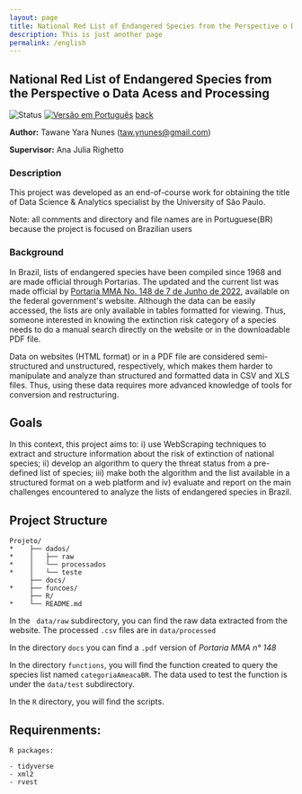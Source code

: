 ```yaml
---
layout: page
title: National Red List of Endangered Species from the Perspective o Data Acess and Processing
description: This is just another page
permalink: /english
---
```


## National Red List of Endangered Species from the Perspective o Data Acess and Processing


![Status](https://img.shields.io/badge/Status-In%20progress-green) [![Versão em Português](https://img.shields.io/badge/Vers%C3%A3o%20em%20Portugu%C3%AAs-Aqui!-9cf)](README.md) [back](./)


**Author:** Tawane Yara Nunes (taw.ynunes@gmail.com)           

**Supervisor:** Ana Julia Righetto


### Description

This project was developed as an end-of-course work for obtaining the title of Data Science & Analytics specialist by the University of São Paulo.

Note: all comments and directory and file names are in Portuguese(BR) because the project is focused on Brazilian users

### Background

In Brazil, lists of endangered species have been compiled since 1968 and are made official through Portarias. The updated and the current list was made official by [ Portaria MMA No. 148  de 7 de Junho de  2022](https://www.in.gov.br/en/web/dou/-/portaria-mma-n-148-de-7-de-junho-de-2022-406272733), available on the federal government's website. Although the data can be easily accessed, the lists are only available in tables formatted for viewing. Thus, someone interested in knowing the extinction risk category  of a species needs to do a manual search directly on the website or in the downloadable PDF file.

Data on websites (HTML format) or in a PDF file are considered semi-structured and unstructured, respectively, which makes them harder to manipulate and analyze than structured and formatted data in CSV and XLS files. Thus, using these data requires more advanced knowledge of tools for conversion and restructuring.

## Goals

In this context, this project aims to: i) use WebScraping techniques to extract and structure information about the risk of extinction of national species; ii) develop an algorithm to query the threat status from a pre-defined list of species; iii) make both the algorithm and the list available in a structured format on a web platform and iv) evaluate and report on the main challenges encountered to analyze the lists of endangered species in Brazil.

## Project Structure

```
Projeto/
*    ├── dados/
*    │   ├── raw
*    │   └── processados
*    │   └── teste
     ├── docs/
*    ├── funcoes/
     ├── R/
*    └── README.md
```

In the  ``` data/raw``` subdirectory, you can find the raw data extracted from the website.
The processed ```.csv``` files are in ```data/processed```

In the directory ```docs``` you can find a ```.pdf``` version  of *Portaria MMA n° 148*

In the directory ```functions```, you will find the function created to query the species list named ```categoriaAmeacaBR```. The data used to test the function is under the ```data/test``` subdirectory.

In the ```R``` directory, you will find the scripts.

## Requirenments:

```
R packages:

- tidyverse
- xml2
- rvest
```
